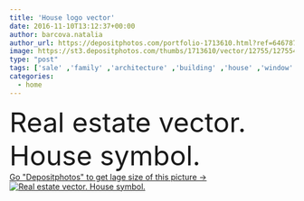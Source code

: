 ```yaml
---
title: 'House logo vector'
date: 2016-11-10T13:12:37+00:00
author: barcova.natalia
author_url: https://depositphotos.com/portfolio-1713610.html?ref=64678756
image: https://st3.depositphotos.com/thumbs/1713610/vector/12755/127554332/api_thumb_450.jpg?forcejpeg=true
type: "post"
tags: ['sale' ,'family' ,'architecture' ,'building' ,'house' ,'window' ,'home' ,'roof' ,'cottage' ,'mansion' ,'palace' ,'apartment' ,'residence' ,'villa' ,'rent' ,'logo' ,'gutter' ,'manor' ,'bungalow' ,'rooftop' ,'penthouse' ,'shanty' ,'shingles' ,'chalet' ,'roofer' ,'houseboat' ,'maisonette' ,'Home Interior' ,'real estate' ,'country house' ,'log cabin' ,'detached house' ,'terraced house' ,'roof tiles' ,'roof shingles' ,'family home' ,'house interior' ,'house roof' ,'house icon' ,'House Exterior' ,'house isolated' ,'roof repair' ,'modern house' ,'roofing construction' ]
categories: 
  - home
---
```

<div aling="center">
            <font size="60"> Real estate vector. House symbol.</font>   
</div>
<div>
    <a href='https://st3.depositphotos.com/thumbs/1713610/vector/12755/127554332/api_thumb_450.jpg?forcejpeg=true?ref=64678756' target=_blank > Go "Depositphotos" to get lage size of this picture ->
        <img href='https://st3.depositphotos.com/thumbs/1713610/vector/12755/127554332/api_thumb_450.jpg?forcejpeg=true?ref=64678756' src='https://st3.depositphotos.com/1713610/12755/v/950/depositphotos_127554332-stock-illustration-house-logo-vector.jpg?forcejpeg=true' alt='Real estate vector. House symbol.' >
    </a>
</div>
